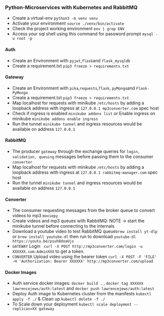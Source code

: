 ### Python-Microservices with Kubernetes and RabbitMQ
- Create a virtual-env `python3 -m venv venv`
- Activate your environment `source ./venv/bin/activate`
- Check the project working environment ` env | grep ENV  `
- Access your sql shell using this command for password prompt `mysql -u root -p`
#### Auth
- Create an Environment with `pyjwt`,`flask`and `flask_mysqldb`
- Create a requirement.txt `pip3 freeze > requirements.txt`
#### Gateway
- Create an Environment with `pika`,`requests`,`flask`, `pyMongo`and `Flask-PyMongo`
- Create a requirement.txt `pip3 freeze > requirements.txt`
- Map localhost for requests with minikube `/etc/hosts` by adding a loopback address with ingress at `127.0.0.1 mp3converter.com` spec host
- Check if ingress is enabled `minikube addons list` or Enable ingress on minikube `minikube addons enable ingress`
- Run the tunnel `minikube tunnel` and ingress resources would be available on address `127.0.0.1`
#### RabbitMQ
- The producer `gateway` through the exchange queries for `login, validation, queuing` messages before passing them to the consumer `converter`
- Map localhost for requests with minikube `/etc/hosts` by adding a loopback address with ingress at `127.0.0.1 rabbitmq-manager.com` spec host
- Run the tunnel `minikube tunnel` and ingress resources would be available on address `127.0.0.1`
#### Converter 
- The consumer requesting messages from the broker queue to convert videos to mp3 `moviepy`
- Create videos and mp3 queues with RabbitMQ: NOTE -> start the minikube tunnel before connecting to the internals
- Download a youtube video to test RabbitMQ queue`brew install yt-dlp` or `brew install youtube-dl` then run to download `youtube-dl https://youtu.be/psuh8doaUjs`
- `GATEWAY` Login ` curl -X POST http://mp3converter.com/login -u XXXXXX.com:AdminXXX` to get a token.
- `CONVERTER` Upload video using the bearer token `curl -X POST -F 'FILE' -H 'Authorization: Bearer XXXXXX' http://mp3converter.com/upload`
#### Docker Images
- Auth service docker images: `docker build .` , `docker tag XXXXXX lawrencejews/auth:latest` and `docker push lawrencejews/auth:latest`
- Deploy Auth image to Kubernetes cluster from the manifests `kubectl apply -f ./` & Clean up `kubectl delete -f ./ `
- To Scale down your deployment `kubectl scale deployment --replicas=XX gateway`